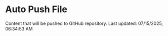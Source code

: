 # Auto Push File

Content that will be pushed to GitHub repository.
Last updated: 07/15/2025, 06:34:53 AM